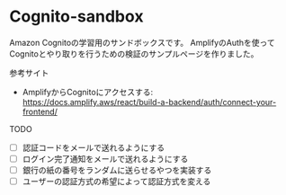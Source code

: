 # Cognito-sandbox

Amazon Cognitoの学習用のサンドボックスです。
AmplifyのAuthを使ってCognitoとやり取りを行うための検証のサンプルページを作りました。

参考サイト
- AmplifyからCognitoにアクセスする: https://docs.amplify.aws/react/build-a-backend/auth/connect-your-frontend/

TODO
- [ ] 認証コードをメールで送れるようにする
- [ ] ログイン完了通知をメールで送れるようにする
- [ ] 銀行の紙の番号をランダムに送らせるやつを実装する
- [ ] ユーザーの認証方式の希望によって認証方式を変える
